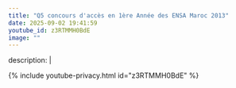 ```yaml
---
title: "Q5 concours d'accès en 1ère Année des ENSA Maroc 2013"
date: 2025-09-02 19:41:59 
youtube_id: z3RTMMH0BdE
image: ""
---
```

description: |
  
{% include youtube-privacy.html id="z3RTMMH0BdE" %}
